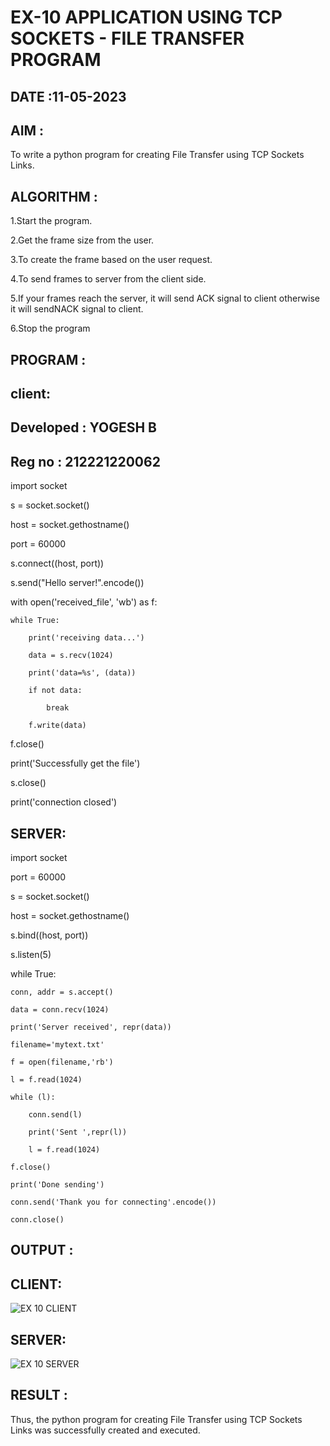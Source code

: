 # EX-10 APPLICATION USING TCP SOCKETS - FILE TRANSFER PROGRAM

## DATE :11-05-2023

## AIM :
To write a python program for creating File Transfer using TCP Sockets Links.

## ALGORITHM :
1.Start the program.

2.Get the frame size from the user.

3.To create the frame based on the user request.

4.To send frames to server from the client side.

5.If your frames reach the server, it will send ACK signal to client otherwise it will sendNACK signal to client.

6.Stop the program

## PROGRAM :
## client:
## Developed : YOGESH B
## Reg no : 212221220062

import socket

s = socket.socket()

host = socket.gethostname()

port = 60000

s.connect((host, port))

s.send("Hello server!".encode())

with open('received_file', 'wb') as f:

    while True:
    
        print('receiving data...')
        
        data = s.recv(1024)
        
        print('data=%s', (data))
        
        if not data:
        
            break
            
        f.write(data)
        
f.close()

print('Successfully get the file')

s.close()

print('connection closed')

## SERVER:
import socket

port = 60000

s = socket.socket()

host = socket.gethostname()

s.bind((host, port))

s.listen(5)

while True:

    conn, addr = s.accept()
    
    data = conn.recv(1024)
    
    print('Server received', repr(data))
    
    filename='mytext.txt'
    
    f = open(filename,'rb')
    
    l = f.read(1024)
    
    while (l):
    
        conn.send(l)
        
        print('Sent ',repr(l))
        
        l = f.read(1024)
        
    f.close()
    
    print('Done sending')
    
    conn.send('Thank you for connecting'.encode())
    
    conn.close()




## OUTPUT :
## CLIENT:
![EX 10 CLIENT](https://github.com/22008650/EX-10/assets/122548204/58877f5b-f1ea-465c-a781-e2838dafc977)
## SERVER:
![EX 10 SERVER](https://github.com/22008650/EX-10/assets/122548204/7178055a-7243-4ddb-9fb4-7ac36497a9a4)



## RESULT :
Thus, the python program for creating File Transfer using TCP Sockets Links was successfully created and executed.
